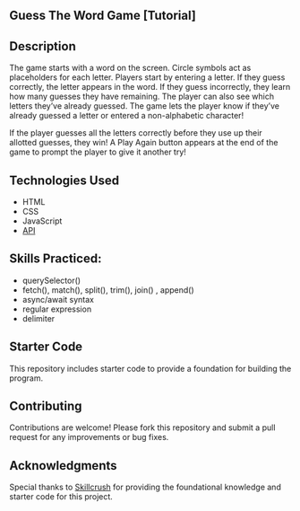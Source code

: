 ## Guess The Word Game [Tutorial]

## Description 
The game starts with a word on the screen. Circle symbols act as placeholders for each letter. Players start by entering a letter. If they guess correctly, the letter appears in the word. If they guess incorrectly, they learn how many guesses they have remaining. The player can also see which letters they’ve already guessed. The game lets the player know if they’ve already guessed a letter or entered a non-alphabetic character!

If the player guesses all the letters correctly before they use up their allotted guesses, they win! A Play Again button appears at the end of the game to prompt the player to give it another try!

## Technologies Used
- HTML
- CSS
- JavaScript
- [API](https://gist.githubusercontent.com/skillcrush-curriculum/7061f1d4d3d5bfe47efbfbcfe42bf57e/raw/5ffc447694486e7dea686f34a6c085ae371b43fe/words.txt)

## Skills Practiced:
- querySelector()
- fetch(), match(), split(), trim(), join() , append()
- async/await syntax
- regular expression
- delimiter

## Starter Code
This repository includes starter code to provide a foundation for building the program.

## Contributing
Contributions are welcome! Please fork this repository and submit a pull request for any improvements or bug fixes.

## Acknowledgments
Special thanks to [Skillcrush](https://skillcrush.com) for providing the foundational knowledge and starter code for this project.